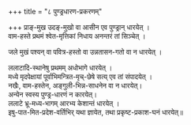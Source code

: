 +++
title = "८ पुण्ड्रधारण-प्रकरणम्"

+++
प्राङ्-मुख उदङ्-मुखो वा आसीन एव पुण्ड्रान् धारयेत् ।  
वाम-हस्ते प्रथमं श्वेत-मृत्तिकां निधाय अनन्तरं तां सिञ्चेत् ।  

जले मुखं पश्यन् वा पवित्र-हस्तो वा उन्नतासन-गतो वा न धारयेत् ।  

ललाटादि-स्थानेषु प्रथमम् अधोभागे धारयेत् ।  
मध्ये मृदपेक्षायां पूर्वाभिमन्त्रित-मृच्-छेषे सत्य् एव तां संपादयेत् ।  
नखैः, वाम-हस्तेन, अङ्गुली-भिन्न-साधनेन वा न धारयेत्।  
अन्येन स्वस्य पुण्ड्र-धारणं न कारयेत्।  
ललाटे भ्रू-मध्य-भागम् आरभ्य केशान्तं धारयेत् ।  
इषु-पात-मित-प्रदेश-वर्तिभिर् यथा ज्ञायेत, तथा प्रकृष्ट-प्रकाश-घनं धारयेत्॥